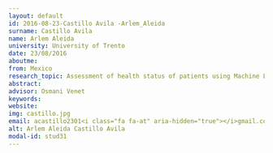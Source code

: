 ```yaml
---
layout: default 
id: 2016-08-23-Castillo Avila -Arlem_Aleida
surname: Castillo Avila 
name: Arlem Aleida
university: University of Trento
date: 23/08/2016
aboutme: 
from: Mexico
research_topic: Assessment of health status of patients using Machine Learning
abstract: 
advisor: Osmani Venet
keywords: 
website: 
img: castillo.jpg
email: acastillo2301<i class="fa fa-at" aria-hidden="true"></i>gmail.com
alt: Arlem Aleida Castillo Avila 
modal-id: stud31
---
```

